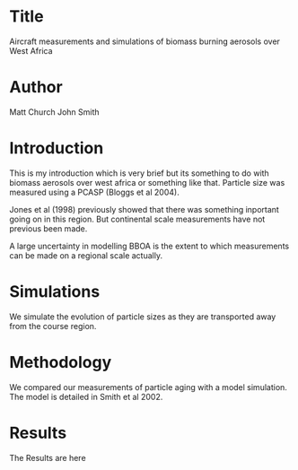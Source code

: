 # Title
Aircraft measurements and simulations of biomass burning aerosols over West Africa

# Author
Matt Church
John Smith

# Introduction
This is my introduction which is very brief but its something to do with biomass aerosols over west africa or something like
that.
Particle size was measured using a PCASP (Bloggs et al 2004).

Jones et al (1998) previously showed that there was something inportant going on in this region. 
But continental scale measurements have not previous been made. 

A large uncertainty in modelling BBOA is the extent to which
measurements can be made on a regional scale actually.

# Simulations
We simulate the evolution of particle sizes as they are transported
away from the course region.

# Methodology
We compared our measurements of particle aging with a model simulation. 
The model is detailed in Smith et al 2002.

# Results
The Results are here
